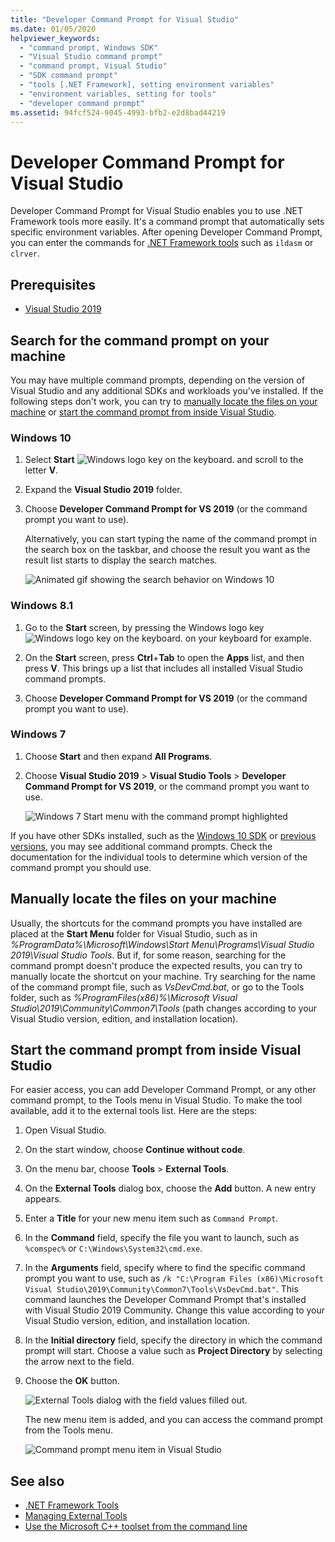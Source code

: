 ```yaml
---
title: "Developer Command Prompt for Visual Studio"
ms.date: 01/05/2020
helpviewer_keywords:
  - "command prompt, Windows SDK"
  - "Visual Studio command prompt"
  - "command prompt, Visual Studio"
  - "SDK command prompt"
  - "tools [.NET Framework], setting environment variables"
  - "environment variables, setting for tools"
  - "developer command prompt"
ms.assetid: 94fcf524-9045-4993-bfb2-e2d8bad44219
---
```

# Developer Command Prompt for Visual Studio

Developer Command Prompt for Visual Studio enables you to use .NET Framework tools more easily. It's a command prompt that automatically sets specific environment variables. After opening Developer Command Prompt, you can enter the commands for [.NET Framework tools](index.md) such as `ildasm` or `clrver`.

## Prerequisites

- [Visual Studio 2019](https://visualstudio.microsoft.com/downloads/?utm_medium=microsoft&utm_source=docs.microsoft.com&utm_campaign=inline+link&utm_content=download+vs2019)

## Search for the command prompt on your machine

You may have multiple command prompts, depending on the version of Visual Studio and any additional SDKs and workloads you've installed. If the following steps don't work, you can try to [manually locate the files on your machine](#manually-locate-the-files-on-your-machine) or [start the command prompt from inside Visual Studio](#start-the-command-prompt-from-inside-visual-studio).

### Windows 10

1. Select **Start** ![Windows logo key on the keyboard.](./media/developer-command-prompt-for-vs/windows-logo-key-graphic.png) and scroll to the letter **V**.

1. Expand the **Visual Studio 2019** folder.

1. Choose **Developer Command Prompt for VS 2019** (or the command prompt you want to use).

   Alternatively, you can start typing the name of the command prompt in the search box on the taskbar, and choose the result you want as the result list starts to display the search matches.

   ![Animated gif showing the search behavior on Windows 10](./media/developer-command-prompt-for-vs/windows10-search.gif)

### Windows 8.1

1. Go to the **Start** screen, by pressing the Windows logo key ![Windows logo key on the keyboard.](./media/developer-command-prompt-for-vs/windows-logo-key-graphic.png) on your keyboard for example.

1. On the **Start** screen, press **Ctrl**+**Tab** to open the **Apps** list, and then press **V**. This brings up a list that includes all installed Visual Studio command prompts.

1. Choose **Developer Command Prompt for VS 2019** (or the command prompt you want to use).

### Windows 7

1. Choose **Start** and then expand **All Programs**.

1. Choose **Visual Studio 2019** > **Visual Studio Tools** > **Developer Command Prompt for VS 2019**, or the command prompt you want to use.

   ![Windows 7 Start menu with the command prompt highlighted](./media/developer-command-prompt-for-vs/windows7-menu.png)

If you have other SDKs installed, such as the [Windows 10 SDK](https://developer.microsoft.com/windows/downloads/windows-10-sdk) or [previous versions](https://developer.microsoft.com/windows/downloads/sdk-archive), you may see additional command prompts. Check the documentation for the individual tools to determine which version of the command prompt you should use.

## Manually locate the files on your machine

Usually, the shortcuts for the command prompts you have installed are placed at the **Start Menu** folder for Visual Studio, such as in *%ProgramData%\Microsoft\Windows\Start Menu\Programs\Visual Studio 2019\Visual Studio Tools*. But if, for some reason, searching for the command prompt doesn't produce the expected results, you can try to manually locate the shortcut on your machine. Try searching for the name of the command prompt file, such as *VsDevCmd.bat*, or go to the Tools folder, such as *%ProgramFiles(x86)%\Microsoft Visual Studio\2019\Community\Common7\Tools* (path changes according to your Visual Studio version, edition, and installation location).

## Start the command prompt from inside Visual Studio

For easier access, you can add Developer Command Prompt, or any other command prompt, to the Tools menu in Visual Studio. To make the tool available, add it to the external tools list. Here are the steps:

1. Open Visual Studio.

1. On the start window, choose **Continue without code**.

1. On the menu bar, choose **Tools** > **External Tools**.

1. On the **External Tools** dialog box, choose the **Add** button. A new entry appears.

1. Enter a **Title** for your new menu item such as `Command Prompt`.

1. In the **Command** field, specify the file you want to launch, such as `%comspec%` or `C:\Windows\System32\cmd.exe`.

1. In the **Arguments** field, specify where to find the specific command prompt you want to use, such as `/k "C:\Program Files (x86)\Microsoft Visual Studio\2019\Community\Common7\Tools\VsDevCmd.bat"`. This command launches the Developer Command Prompt that's installed with Visual Studio 2019 Community. Change this value according to your Visual Studio version, edition, and installation location.

1. In the **Initial directory** field, specify the directory in which the command prompt will start. Choose a value such as **Project Directory** by selecting the arrow next to the field.

1. Choose the **OK** button.

   ![External Tools dialog with the field values filled out.](./media/developer-command-prompt-for-vs/add-external-tool.png)

   The new menu item is added, and you can access the command prompt from the Tools menu.

   ![Command prompt menu item in Visual Studio](./media/developer-command-prompt-for-vs/command-prompt-vs-menu.png)

## See also

- [.NET Framework Tools](index.md)
- [Managing External Tools](/visualstudio/ide/managing-external-tools)
- [Use the Microsoft C++ toolset from the command line](/cpp/build/building-on-the-command-line)
